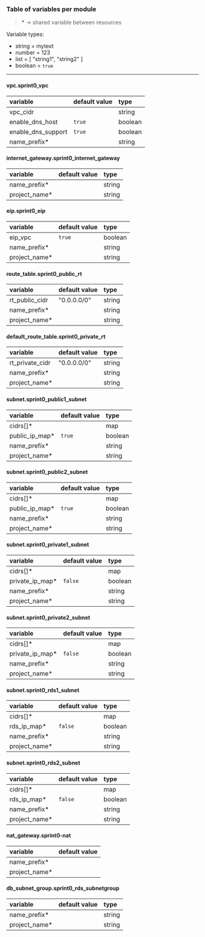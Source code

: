 ### Table of variables per module

> __*__ -> shared variable between resources

Variable types:
  - string  = mytext
  - number  = 123
  - list    = [ "string1", "string2" ]
  - boolean = `true`

---

#### vpc.sprint0_vpc
| variable           | default value | type    |
|:-----------------  |:------------- |:------- |
| vpc_cidr           |               | string  |
| enable_dns_host    | `true`        | boolean |
| enable_dns_support | `true`        | boolean |
| name_prefix*       |               | string  |

#### internet_gateway.sprint0_internet_gateway
| variable     | default value | type   |
|:-------------|:------------- |:------ |
| name_prefix* |               | string |
| project_name*|               | string |

#### eip.sprint0_eip
| variable     | default value | type    |
|:-------------|:------------- |:------- |
| eip_vpc      | `true`        | boolean |
| name_prefix* |               | string  |
| project_name*|               | string  |

#### route_table.sprint0_public_rt
| variable       | default value | type   |
|:---------------|:------------- |:------ |
| rt_public_cidr | "0.0.0.0/0"   | string |
| name_prefix*   |               | string |
| project_name*  |               | string |

#### default_route_table.sprint0_private_rt
| variable         | default value | type   |
|:---------------- |:------------- |:------ |
| rt_private_cidr  | "0.0.0.0/0"   | string |
| name_prefix*     |               | string |
| project_name*    |               | string |

#### subnet.sprint0_public1_subnet
| variable       | default value | type    |
|:---------------|:------------- |:------- |
| cidrs[]*       |               | map     |
| public_ip_map* | `true`        | boolean |
| name_prefix*   |               | string  |
| project_name*  |               | string  |

#### subnet.sprint0_public2_subnet
| variable       | default value | type    |
|:---------------|:------------- |:------- |
| cidrs[]*       |               | map     |
| public_ip_map* | `true`        | boolean |
| name_prefix*   |               | string  |
| project_name*  |               | string  |

#### subnet.sprint0_private1_subnet
| variable        | default value | type    |
|:----------------|:------------- |:------- |
| cidrs[]*        |               | map     |
| private_ip_map* | `false`       | boolean |
| name_prefix*    |               | string  |
| project_name*   |               | string  |

#### subnet.sprint0_private2_subnet
| variable        | default value | type    |
|:----------------|:------------- |:------- |
| cidrs[]*        |               | map     |
| private_ip_map* | `false`       | boolean |
| name_prefix*    |               | string  |
| project_name*   |               | string  |

#### subnet.sprint0_rds1_subnet
| variable     | default value | type    |
|:-------------|:------------- |:------- |
| cidrs[]*     |               | map     |
| rds_ip_map*  | `false`       | boolean |
| name_prefix* |               | string  |
| project_name*|               | string  |

#### subnet.sprint0_rds2_subnet
| variable     | default value | type    |
|:-------------|:------------- |:------- |
| cidrs[]*     |               | map     |
| rds_ip_map*  | `false`       | boolean |
| name_prefix* |               | string  |
| project_name*|               | string  |

#### nat_gateway.sprint0-nat
| variable     | default value |
|:-------------|:------------- |
| name_prefix* |               |
| project_name*|               |

#### db_subnet_group.sprint0_rds_subnetgroup
| variable     | default value | type    |
|:-------------|:------------- |:------- |
| name_prefix* |               | string  |
| project_name*|               | string  |
